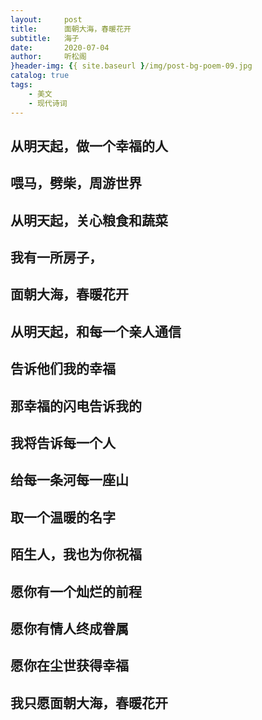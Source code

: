 ```yaml
---
layout:     post
title:      面朝大海，春暖花开
subtitle:   海子
date:       2020-07-04
author:     听松阁
}header-img: {{ site.baseurl }/img/post-bg-poem-09.jpg
catalog: true
tags:
    - 美文
    - 现代诗词
---
```


## 从明天起，做一个幸福的人

## 喂马，劈柴，周游世界

## 从明天起，关心粮食和蔬菜

## 我有一所房子，

## 面朝大海，春暖花开

## 从明天起，和每一个亲人通信

## 告诉他们我的幸福

## 那幸福的闪电告诉我的

## 我将告诉每一个人

## 给每一条河每一座山

## 取一个温暖的名字

## 陌生人，我也为你祝福

## 愿你有一个灿烂的前程

## 愿你有情人终成眷属

## 愿你在尘世获得幸福

## 我只愿面朝大海，春暖花开

